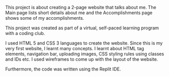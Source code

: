    This project is about creating a 2-page website that talks about me.
   The Main page lists short details about me and the Accomplishments page shows some of my accomplishments. 
    
   This project was created as part of a virtual, self-paced learning program with a coding club.
    
   I used HTML 5 and CSS 3 languages to create the website.
   Since this is my very first website, I learnt many concepts.
   I learnt about HTML tag elements, navigation bar, uploading images, CSS styling rules using classes and IDs etc.
   I used wireframes to come up with the layout of the website.
   
   Furthermore, the code was written using the Replit IDE.
